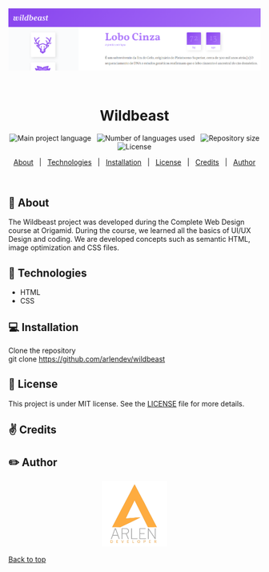 <!-- About the project -->

<div align="center" id="top"> 
  <img src="img/example.png" alt="image description" />

  &#xa0;

</div>

<h1 align="center">Wildbeast</h1>

<p align="center">
  <img alt="Main project language" src="https://img.shields.io/github/languages/top/arlendev/wildbeast?color=#FEAC40">
  &nbsp
  <img alt="Number of languages used" src="https://img.shields.io/github/languages/count/arlendev/wildbeast?color=#FEAC40">
  &nbsp
  <img alt="Repository size" src="https://img.shields.io/github/repo-size/arlendev/wildbeast?color=#FEAC40">
  &nbsp
  <img alt="License" src="https://img.shields.io/github/license/arlendev/wildbeast?color=#FEAC40">
  &nbsp
</p>

<p align="center">
  <a href="#dart-about">About</a> &#xa0; | &#xa0; 
  <a href="#rocket-technologies">Technologies</a> &#xa0; | &#xa0;
  <a href="#computer-installation">Installation</a> &#xa0; | &#xa0;
  <a href="#memo-license">License</a> &#xa0; | &#xa0;
  <a href="#v-credits">Credits</a> &#xa0; | &#xa0;
  <a href="#pencil2-author">Author</a>
</p>

<br>

## :dart: About ##

The Wildbeast project was developed during the Complete Web Design course at Origamid. During the course, we learned all the basics of UI/UX Design and coding. We are developed concepts such as semantic HTML, image optimization and CSS files.

## :rocket: Technologies ##

- HTML
- CSS

## :computer: Installation ##

Clone the repository  
git clone https://github.com/arlendev/wildbeast


## :memo: License ##

This project is under MIT license. See the [LICENSE](LICENSE) file for more details.

## :v: Credits ##

## :pencil2: Author ##

<div align="center">
  <a href="https://arlendev.github.io/portfolio/">
    <img src="img/logoArlen.png" target="_blank" alt="Logo" width="auto" height="130">
  </a>
</div>

<a href="#top">Back to top</a>
